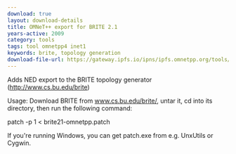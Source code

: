 ```yaml
---
download: true
layout: download-details
title: OMNeT++ export for BRITE 2.1
years-active: 2009
category: tools
tags: tool omnetpp4 inet1
keywords: brite, topology generation
download-file-url: https://gateway.ipfs.io/ipns/ipfs.omnetpp.org/tools/brite21-omnetpp-patch.tgz
---
```


Adds NED export to the BRITE topology generator (http://www.cs.bu.edu/brite)

Usage: Download BRITE from www.cs.bu.edu/brite/, untar it, cd into its directory, then run the following command:

  patch -p 1 < brite21-omnetpp.patch

If you're running Windows, you can get patch.exe from e.g. UnxUtils or Cygwin.
